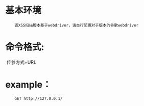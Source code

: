 # 基本环境
  
        该XSS扫描脚本基于webdriver，请自行配置对于版本的谷歌webdriver
# 命令格式:

​        传参方式+URL
# example：

        GET http://127.0.0.1/
